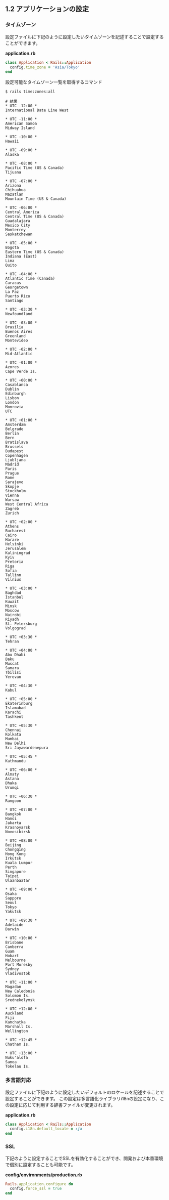 ## 1.2 アプリケーションの設定

### タイムゾーン

設定ファイルに下記のように設定したいタイムゾーンを記述することで設定することができます。

**application.rb**
```ruby
class Application < Rails::Application
  config.time_zone = 'Asia/Tokyo'
end
```

設定可能なタイムゾーン一覧を取得するコマンド

```shell
$ rails time:zones:all

# 結果
* UTC -12:00 *
International Date Line West

* UTC -11:00 *
American Samoa
Midway Island

* UTC -10:00 *
Hawaii

* UTC -09:00 *
Alaska

* UTC -08:00 *
Pacific Time (US & Canada)
Tijuana

* UTC -07:00 *
Arizona
Chihuahua
Mazatlan
Mountain Time (US & Canada)

* UTC -06:00 *
Central America
Central Time (US & Canada)
Guadalajara
Mexico City
Monterrey
Saskatchewan

* UTC -05:00 *
Bogota
Eastern Time (US & Canada)
Indiana (East)
Lima
Quito

* UTC -04:00 *
Atlantic Time (Canada)
Caracas
Georgetown
La Paz
Puerto Rico
Santiago

* UTC -03:30 *
Newfoundland

* UTC -03:00 *
Brasilia
Buenos Aires
Greenland
Montevideo

* UTC -02:00 *
Mid-Atlantic

* UTC -01:00 *
Azores
Cape Verde Is.

* UTC +00:00 *
Casablanca
Dublin
Edinburgh
Lisbon
London
Monrovia
UTC

* UTC +01:00 *
Amsterdam
Belgrade
Berlin
Bern
Bratislava
Brussels
Budapest
Copenhagen
Ljubljana
Madrid
Paris
Prague
Rome
Sarajevo
Skopje
Stockholm
Vienna
Warsaw
West Central Africa
Zagreb
Zurich

* UTC +02:00 *
Athens
Bucharest
Cairo
Harare
Helsinki
Jerusalem
Kaliningrad
Kyiv
Pretoria
Riga
Sofia
Tallinn
Vilnius

* UTC +03:00 *
Baghdad
Istanbul
Kuwait
Minsk
Moscow
Nairobi
Riyadh
St. Petersburg
Volgograd

* UTC +03:30 *
Tehran

* UTC +04:00 *
Abu Dhabi
Baku
Muscat
Samara
Tbilisi
Yerevan

* UTC +04:30 *
Kabul

* UTC +05:00 *
Ekaterinburg
Islamabad
Karachi
Tashkent

* UTC +05:30 *
Chennai
Kolkata
Mumbai
New Delhi
Sri Jayawardenepura

* UTC +05:45 *
Kathmandu

* UTC +06:00 *
Almaty
Astana
Dhaka
Urumqi

* UTC +06:30 *
Rangoon

* UTC +07:00 *
Bangkok
Hanoi
Jakarta
Krasnoyarsk
Novosibirsk

* UTC +08:00 *
Beijing
Chongqing
Hong Kong
Irkutsk
Kuala Lumpur
Perth
Singapore
Taipei
Ulaanbaatar

* UTC +09:00 *
Osaka
Sapporo
Seoul
Tokyo
Yakutsk

* UTC +09:30 *
Adelaide
Darwin

* UTC +10:00 *
Brisbane
Canberra
Guam
Hobart
Melbourne
Port Moresby
Sydney
Vladivostok

* UTC +11:00 *
Magadan
New Caledonia
Solomon Is.
Srednekolymsk

* UTC +12:00 *
Auckland
Fiji
Kamchatka
Marshall Is.
Wellington

* UTC +12:45 *
Chatham Is.

* UTC +13:00 *
Nuku'alofa
Samoa
Tokelau Is.
```


### 多言語対応

設定ファイルに下記のように設定したいデフォルトのロケールを記述することで設定することができます。
この設定は多言語化ライブラリi18nの設定になり、この設定に応じて利用する辞書ファイルが変更されます。

**application.rb**
```ruby
class Application < Rails::Application
  config.i18n.default_locale = :ja
end
```


### SSL

下記のように設定することでSSLを有効化することができ、開発および本番環境で個別に設定することも可能です。

**config/environments/production.rb**
```ruby
Rails.application.configure do
  config.force_ssl = true
end
```
